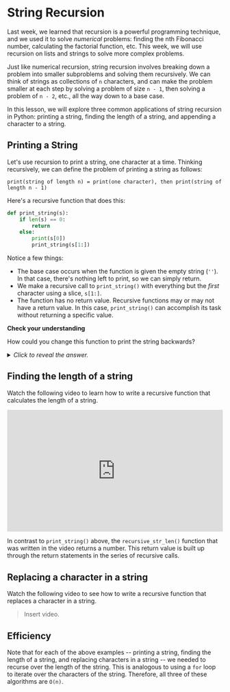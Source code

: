 # String Recursion

Last week, we learned that recursion is a powerful programming technique, and we used it to solve *numerical* problems: finding the nth Fibonacci number, calculating the factorial function, etc. This week, we will use recursion on lists and strings to solve more complex problems.

Just like numerical recursion, string recursion involves breaking down a problem into smaller subproblems and solving them recursively. We can think of strings as collections of `n` characters, and can make the problem smaller at each step by solving a problem of size `n - 1`, then solving a problem of `n - 2`, etc., all the way down to a base case.

In this lesson, we will explore three common applications of string recursion in Python: printing a string, finding the length of a string, and appending a character to a string.

## Printing a String

Let's use recursion to print a string, one character at a time. Thinking recursively, we can define the problem of printing a string as follows:

```
print(string of length n) = print(one character), then print(string of length n - 1)
```

Here's a recursive function that does this:

```python
def print_string(s):
    if len(s) == 0:
        return
    else:
        print(s[0])
        print_string(s[1:])
```

Notice a few things:

* The base case occurs when the function is given the empty string (`''`). In that case, there's nothing left to print, so we can simply return.
* We make a recursive call to `print_string()` with everything but the *first* character using a slice, `s[1:]`.
* The function has no return value. Recursive functions may or may not have a return value. In this case, `print_string()` can accomplish its task without returning a specific value.

<aside>
<b>Check your understanding</b>
<p>How could you change this function to print the string backwards?</p>
<details>
<summary>
<i>Click to reveal the answer.</i>
</summary>
<p><b>Answer.</b> To print the string backwards, you could reverse statements in the recursive case as follows:</p>
<pre><code class="language-python">def print_string(s):
    if len(s) == 0:
        return
    else:
        print_string(s[1:])
        print(s[0])</code></pre>
<p>Because the recursive call is now placed first, each invocation of this function (until the base case) will first make a recursive call before doing anything else. The characters don't get printed in each stack frame until we reach the base case and start returning back through the recursive calls.</p>
<p>To picture this, try stepping through the execution using Python Tutor:</p>
<iframe width="800" height="500" frameborder="0" src="https://pythontutor.com/iframe-embed.html#code=def%20print_string%28s%29%3A%0A%20%20%20%20if%20len%28s%29%20%3D%3D%200%3A%0A%20%20%20%20%20%20%20%20return%0A%20%20%20%20else%3A%0A%20%20%20%20%20%20%20%20print_string%28s%5B1%3A%5D%29%0A%20%20%20%20%20%20%20%20print%28s%5B0%5D%29%0A%20%20%20%20%20%20%20%20%0Aprint_string%28'kibo'%29&codeDivHeight=400&codeDivWidth=350&cumulative=false&curInstr=0&heapPrimitives=nevernest&origin=opt-frontend.js&py=3&rawInputLstJSON=%5B%5D&textReferences=false"> </iframe>
</details>
</aside>

## Finding the length of a string

Watch the following video to learn how to write a recursive function that calculates the length of a string.

<div
  style="position: relative; padding-bottom: 56.25%; height: 0;">
  <iframe
    src="https://www.youtube.com/embed/RRK0gd77Ln0"
    title="YouTube video player"
    frameborder="0"
    allow="accelerometer; autoplay; clipboard-write; encrypted-media; gyroscope; picture-in-picture"
    allowfullscreen
    style="position: absolute; top: 0; left: 0; width: 100%; height: 100%;">
  </iframe>
</div>

In contrast to `print_string()` above, the `recursive_str_len()` function that was written in the video returns a number. This return value is built up through the return statements in the series of recursive calls.

## Replacing a character in a string

Watch the following video to see how to write a recursive function that replaces a character in a string.

> Insert video.

## Efficiency

Note that for each of the above examples -- printing a string, finding the length of a string, and replacing characters in a string -- we needed to recurse over the length of the string. This is analogous to using a `for` loop to iterate over the characters of the string. Therefore, all three of these algorithms are `O(n)`.
